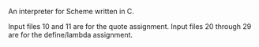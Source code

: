 An interpreter for Scheme written in C.

Input files 10 and 11 are for the quote assignment.
Input files 20 through 29 are for the define/lambda assignment.
